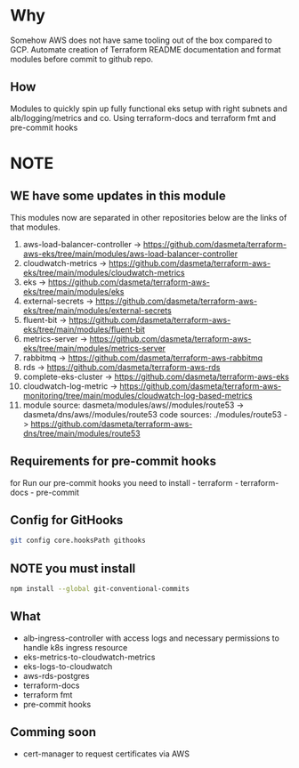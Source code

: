 # Why
Somehow AWS does not have same tooling out of the box compared to GCP.
Automate creation of Terraform README documentation and format modules before commit to github repo.

## How
Modules to quickly spin up fully functional eks setup with right subnets and alb/logging/metrics and co.
Using terraform-docs and terraform fmt and pre-commit hooks

# NOTE
## WE have some updates in this module

This modules now are separated in other repositories below are the links of that modules.

1. aws-load-balancer-controller -> https://github.com/dasmeta/terraform-aws-eks/tree/main/modules/aws-load-balancer-controller
2. cloudwatch-metrics -> https://github.com/dasmeta/terraform-aws-eks/tree/main/modules/cloudwatch-metrics
3. eks ->  https://github.com/dasmeta/terraform-aws-eks/tree/main/modules/eks
4. external-secrets -> https://github.com/dasmeta/terraform-aws-eks/tree/main/modules/external-secrets
5. fluent-bit -> https://github.com/dasmeta/terraform-aws-eks/tree/main/modules/fluent-bit
6. metrics-server ->  https://github.com/dasmeta/terraform-aws-eks/tree/main/modules/metrics-server
7. rabbitmq -> https://github.com/dasmeta/terraform-aws-rabbitmq
8. rds ->  https://github.com/dasmeta/terraform-aws-rds
9. complete-eks-cluster -> https://github.com/dasmeta/terraform-aws-eks
10. cloudwatch-log-metric -> https://github.com/dasmeta/terraform-aws-monitoring/tree/main/modules/cloudwatch-log-based-metrics
10. module source: dasmeta/modules/aws//modules/route53 -> dasmeta/dns/aws//modules/route53
    code sources: ./modules/route53 -> https://github.com/dasmeta/terraform-aws-dns/tree/main/modules/route53

## Requirements for pre-commit hooks
for Run our pre-commit hooks you need to install
	- terraform
	- terraform-docs
	- pre-commit

## Config for GitHooks

```bash
git config core.hooksPath githooks
```
## NOTE you must install

```bash
npm install --global git-conventional-commits
```
## What
- alb-ingress-controller with access logs and necessary permissions to handle k8s ingress resource
- eks-metrics-to-cloudwatch-metrics
- eks-logs-to-cloudwatch
- aws-rds-postgres
- terraform-docs
- terraform fmt
- pre-commit hooks

## Comming soon
- cert-manager to request certificates via AWS
